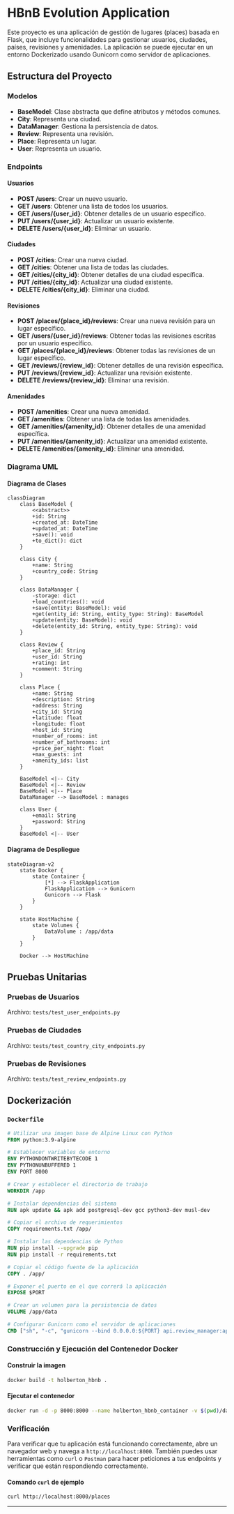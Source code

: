 # HBnB Evolution Application

Este proyecto es una aplicación de gestión de lugares (places) basada en Flask, que incluye funcionalidades para gestionar usuarios, ciudades, países, revisiones y amenidades. La aplicación se puede ejecutar en un entorno Dockerizado usando Gunicorn como servidor de aplicaciones.

## Estructura del Proyecto

### Modelos

- **BaseModel**: Clase abstracta que define atributos y métodos comunes.
- **City**: Representa una ciudad.
- **DataManager**: Gestiona la persistencia de datos.
- **Review**: Representa una revisión.
- **Place**: Representa un lugar.
- **User**: Representa un usuario.

### Endpoints

#### Usuarios

- **POST /users**: Crear un nuevo usuario.
- **GET /users**: Obtener una lista de todos los usuarios.
- **GET /users/{user_id}**: Obtener detalles de un usuario específico.
- **PUT /users/{user_id}**: Actualizar un usuario existente.
- **DELETE /users/{user_id}**: Eliminar un usuario.

#### Ciudades

- **POST /cities**: Crear una nueva ciudad.
- **GET /cities**: Obtener una lista de todas las ciudades.
- **GET /cities/{city_id}**: Obtener detalles de una ciudad específica.
- **PUT /cities/{city_id}**: Actualizar una ciudad existente.
- **DELETE /cities/{city_id}**: Eliminar una ciudad.

#### Revisiones

- **POST /places/{place_id}/reviews**: Crear una nueva revisión para un lugar específico.
- **GET /users/{user_id}/reviews**: Obtener todas las revisiones escritas por un usuario específico.
- **GET /places/{place_id}/reviews**: Obtener todas las revisiones de un lugar específico.
- **GET /reviews/{review_id}**: Obtener detalles de una revisión específica.
- **PUT /reviews/{review_id}**: Actualizar una revisión existente.
- **DELETE /reviews/{review_id}**: Eliminar una revisión.

#### Amenidades

- **POST /amenities**: Crear una nueva amenidad.
- **GET /amenities**: Obtener una lista de todas las amenidades.
- **GET /amenities/{amenity_id}**: Obtener detalles de una amenidad específica.
- **PUT /amenities/{amenity_id}**: Actualizar una amenidad existente.
- **DELETE /amenities/{amenity_id}**: Eliminar una amenidad.

### Diagrama UML

#### Diagrama de Clases

```mermaid
classDiagram
    class BaseModel {
        <<abstract>>
        +id: String
        +created_at: DateTime
        +updated_at: DateTime
        +save(): void
        +to_dict(): dict
    }

    class City {
        +name: String
        +country_code: String
    }

    class DataManager {
        -storage: dict
        +load_countries(): void
        +save(entity: BaseModel): void
        +get(entity_id: String, entity_type: String): BaseModel
        +update(entity: BaseModel): void
        +delete(entity_id: String, entity_type: String): void
    }

    class Review {
        +place_id: String
        +user_id: String
        +rating: int
        +comment: String
    }

    class Place {
        +name: String
        +description: String
        +address: String
        +city_id: String
        +latitude: float
        +longitude: float
        +host_id: String
        +number_of_rooms: int
        +number_of_bathrooms: int
        +price_per_night: float
        +max_guests: int
        +amenity_ids: list
    }

    BaseModel <|-- City
    BaseModel <|-- Review
    BaseModel <|-- Place
    DataManager --> BaseModel : manages

    class User {
        +email: String
        +password: String
    }
    BaseModel <|-- User
```

#### Diagrama de Despliegue

```mermaid
stateDiagram-v2
    state Docker {
        state Container {
            [*] --> FlaskApplication
            FlaskApplication --> Gunicorn
            Gunicorn --> Flask
        }
    }

    state HostMachine {
        state Volumes {
            DataVolume : /app/data
        }
    }

    Docker --> HostMachine
```

## Pruebas Unitarias

### Pruebas de Usuarios

Archivo: `tests/test_user_endpoints.py`

### Pruebas de Ciudades

Archivo: `tests/test_country_city_endpoints.py`

### Pruebas de Revisiones

Archivo: `tests/test_review_endpoints.py`

## Dockerización

### `Dockerfile`

```dockerfile
# Utilizar una imagen base de Alpine Linux con Python
FROM python:3.9-alpine

# Establecer variables de entorno
ENV PYTHONDONTWRITEBYTECODE 1
ENV PYTHONUNBUFFERED 1
ENV PORT 8000

# Crear y establecer el directorio de trabajo
WORKDIR /app

# Instalar dependencias del sistema
RUN apk update && apk add postgresql-dev gcc python3-dev musl-dev

# Copiar el archivo de requerimientos
COPY requirements.txt /app/

# Instalar las dependencias de Python
RUN pip install --upgrade pip
RUN pip install -r requirements.txt

# Copiar el código fuente de la aplicación
COPY . /app/

# Exponer el puerto en el que correrá la aplicación
EXPOSE $PORT

# Crear un volumen para la persistencia de datos
VOLUME /app/data

# Configurar Gunicorn como el servidor de aplicaciones
CMD ["sh", "-c", "gunicorn --bind 0.0.0.0:${PORT} api.review_manager:app"]
```

### Construcción y Ejecución del Contenedor Docker

#### Construir la imagen

```sh
docker build -t holberton_hbnb .
```

#### Ejecutar el contenedor

```sh
docker run -d -p 8000:8000 --name holberton_hbnb_container -v $(pwd)/data:/app/data -e PORT=8000 holberton_hbnb
```

### Verificación

Para verificar que tu aplicación está funcionando correctamente, abre un navegador web y navega a `http://localhost:8000`. También puedes usar herramientas como `curl` o `Postman` para hacer peticiones a tus endpoints y verificar que están respondiendo correctamente.

#### Comando `curl` de ejemplo

```sh
curl http://localhost:8000/places
```

---
